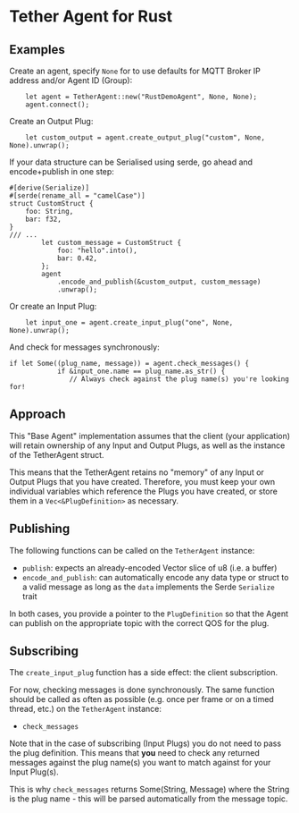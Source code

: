 # Tether Agent for Rust

## Examples

Create an agent, specify `None` for to use defaults for MQTT Broker IP address and/or Agent ID (Group): 
```
    let agent = TetherAgent::new("RustDemoAgent", None, None);
    agent.connect();
```

Create an Output Plug:
```
    let custom_output = agent.create_output_plug("custom", None, None).unwrap();

```

If your data structure can be Serialised using serde, go ahead and encode+publish in one step:
```
#[derive(Serialize)]
#[serde(rename_all = "camelCase")]
struct CustomStruct {
    foo: String,
    bar: f32,
}
/// ...
        let custom_message = CustomStruct {
            foo: "hello".into(),
            bar: 0.42,
        };
        agent
            .encode_and_publish(&custom_output, custom_message)
            .unwrap();
```

Or create an Input Plug:
```
    let input_one = agent.create_input_plug("one", None, None).unwrap();
```

And check for messages synchronously:
```
if let Some((plug_name, message)) = agent.check_messages() {
            if &input_one.name == plug_name.as_str() {
               // Always check against the plug name(s) you're looking for!
```

## Approach

This "Base Agent" implementation assumes that the client (your application) will retain ownership of any Input and Output Plugs, as well as the instance of the TetherAgent struct.

This means that the TetherAgent retains no "memory" of any Input or Output Plugs that you have created. 
Therefore, you must keep your own individual variables which reference the Plugs you have created, or store them in a `Vec<&PlugDefinition>` as necessary.

## Publishing
The following functions can be called on the `TetherAgent` instance:

- `publish`: expects an already-encoded Vector slice of u8 (i.e. a buffer)
- `encode_and_publish`: can automatically encode any data type or struct to a valid message as long as the `data` implements the Serde `Serialize` trait

In both cases, you provide a pointer to the `PlugDefinition` so that the Agent can publish on the appropriate topic with the correct QOS for the plug.

## Subscribing
The `create_input_plug` function has a side effect: the client subscription.

For now, checking messages is done synchronously. The same function should be called as often as possible (e.g. once per frame or on a timed thread, etc.) on the `TetherAgent` instance:

- `check_messages`

Note that in the case of subscribing (Input Plugs) you do not need to pass the plug definition. This means that **you** need to check any returned messages against the plug name(s) you want to match against for your Input Plug(s).

This is why `check_messages` returns Some(String, Message) where the String is the plug name - this will be parsed automatically from the message topic.

